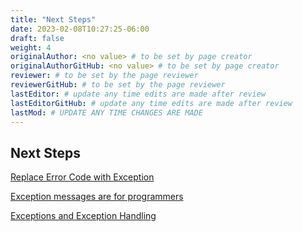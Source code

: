 ```yaml
---
title: "Next Steps"
date: 2023-02-08T10:27:25-06:00
draft: false
weight: 4
originalAuthor: <no value> # to be set by page creator
originalAuthorGitHub: <no value> # to be set by page creator
reviewer: # to be set by the page reviewer
reviewerGitHub: # to be set by the page reviewer
lastEditor: # update any time edits are made after review
lastEditorGitHub: # update any time edits are made after review
lastMod: # UPDATE ANY TIME CHANGES ARE MADE
---
```


## Next Steps

[Replace Error Code with Exception](https://refactoring.guru/replace-error-code-with-exception)

[Exception messages are for programmers](https://blog.ploeh.dk/2014/12/23/exception-messages-are-for-programmers/)

[Exceptions and Exception Handling](https://learn.microsoft.com/en-us/dotnet/csharp/fundamentals/exceptions/)